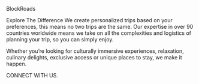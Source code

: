 BlockRoads

Explore The Difference
We create personalized trips based on your preferences, this means no two trips are the same. Our expertise in over 90 countries worldwide means we take on all the complexities and logistics of planning your trip, so you can simply enjoy.

Whether you’re looking for culturally immersive experiences, relaxation, culinary delights, exclusive access or unique places to stay, we make it happen.

CONNECT WITH US.